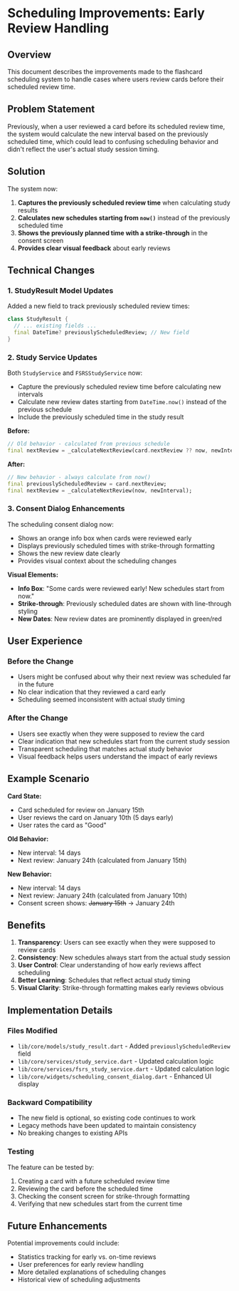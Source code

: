 # Scheduling Improvements: Early Review Handling

## Overview

This document describes the improvements made to the flashcard scheduling system to handle cases where users review cards before their scheduled review time.

## Problem Statement

Previously, when a user reviewed a card before its scheduled review time, the system would calculate the new interval based on the previously scheduled time, which could lead to confusing scheduling behavior and didn't reflect the user's actual study session timing.

## Solution

The system now:
1. **Captures the previously scheduled review time** when calculating study results
2. **Calculates new schedules starting from `now()`** instead of the previously scheduled time
3. **Shows the previously planned time with a strike-through** in the consent screen
4. **Provides clear visual feedback** about early reviews

## Technical Changes

### 1. StudyResult Model Updates

Added a new field to track previously scheduled review times:

```dart
class StudyResult {
  // ... existing fields ...
  final DateTime? previouslyScheduledReview; // New field
}
```

### 2. Study Service Updates

Both `StudyService` and `FSRSStudyService` now:
- Capture the previously scheduled review time before calculating new intervals
- Calculate new review dates starting from `DateTime.now()` instead of the previous schedule
- Include the previously scheduled time in the study result

**Before:**
```dart
// Old behavior - calculated from previous schedule
final nextReview = _calculateNextReview(card.nextReview ?? now, newInterval);
```

**After:**
```dart
// New behavior - always calculate from now()
final previouslyScheduledReview = card.nextReview;
final nextReview = _calculateNextReview(now, newInterval);
```

### 3. Consent Dialog Enhancements

The scheduling consent dialog now:
- Shows an orange info box when cards were reviewed early
- Displays previously scheduled times with strike-through formatting
- Shows the new review date clearly
- Provides visual context about the scheduling changes

**Visual Elements:**
- **Info Box**: "Some cards were reviewed early! New schedules start from now."
- **Strike-through**: Previously scheduled dates are shown with line-through styling
- **New Dates**: New review dates are prominently displayed in green/red

## User Experience

### Before the Change
- Users might be confused about why their next review was scheduled far in the future
- No clear indication that they reviewed a card early
- Scheduling seemed inconsistent with actual study timing

### After the Change
- Users see exactly when they were supposed to review the card
- Clear indication that new schedules start from the current study session
- Transparent scheduling that matches actual study behavior
- Visual feedback helps users understand the impact of early reviews

## Example Scenario

**Card State:**
- Card scheduled for review on January 15th
- User reviews the card on January 10th (5 days early)
- User rates the card as "Good"

**Old Behavior:**
- New interval: 14 days
- Next review: January 24th (calculated from January 15th)

**New Behavior:**
- New interval: 14 days  
- Next review: January 24th (calculated from January 10th)
- Consent screen shows: ~~January 15th~~ → January 24th

## Benefits

1. **Transparency**: Users can see exactly when they were supposed to review cards
2. **Consistency**: New schedules always start from the actual study session
3. **User Control**: Clear understanding of how early reviews affect scheduling
4. **Better Learning**: Schedules that reflect actual study timing
5. **Visual Clarity**: Strike-through formatting makes early reviews obvious

## Implementation Details

### Files Modified
- `lib/core/models/study_result.dart` - Added `previouslyScheduledReview` field
- `lib/core/services/study_service.dart` - Updated calculation logic
- `lib/core/services/fsrs_study_service.dart` - Updated calculation logic  
- `lib/core/widgets/scheduling_consent_dialog.dart` - Enhanced UI display

### Backward Compatibility
- The new field is optional, so existing code continues to work
- Legacy methods have been updated to maintain consistency
- No breaking changes to existing APIs

### Testing
The feature can be tested by:
1. Creating a card with a future scheduled review time
2. Reviewing the card before the scheduled time
3. Checking the consent screen for strike-through formatting
4. Verifying that new schedules start from the current time

## Future Enhancements

Potential improvements could include:
- Statistics tracking for early vs. on-time reviews
- User preferences for early review handling
- More detailed explanations of scheduling changes
- Historical view of scheduling adjustments
